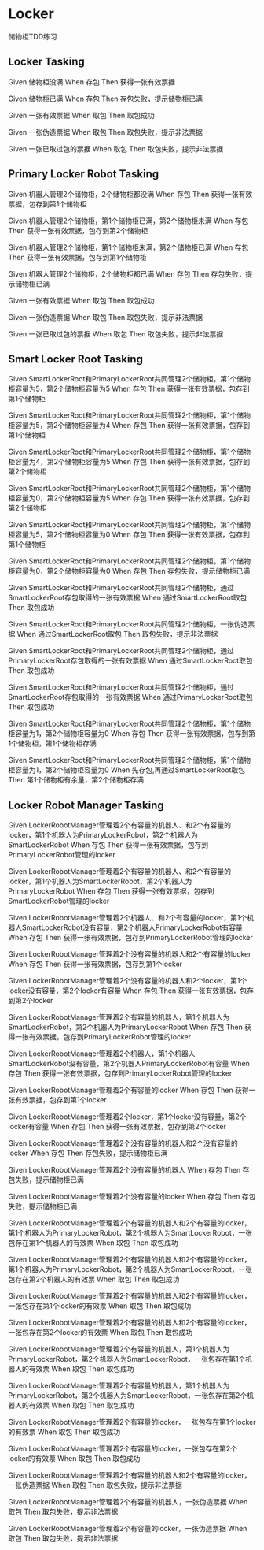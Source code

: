 # Locker
储物柜TDD练习

## Locker Tasking
Given 储物柜没满 When 存包 Then 获得一张有效票据

Given 储物柜已满 When 存包 Then 存包失败，提示储物柜已满

Given 一张有效票据 When 取包 Then 取包成功

Given 一张伪造票据 When 取包 Then 取包失败，提示非法票据

Given 一张已取过包的票据 When 取包 Then 取包失败，提示非法票据

## Primary Locker Robot Tasking
Given 机器人管理2个储物柜，2个储物柜都没满 When 存包 Then 获得一张有效票据，包存到第1个储物柜

Given 机器人管理2个储物柜，第1个储物柜已满，第2个储物柜未满 When 存包 Then 获得一张有效票据，包存到第2个储物柜

Given 机器人管理2个储物柜，第1个储物柜未满，第2个储物柜已满 When 存包 Then 获得一张有效票据，包存到第1个储物柜

Given 机器人管理2个储物柜，2个储物柜都已满 When 存包 Then 存包失败，提示储物柜已满

Given 一张有效票据 When 取包 Then 取包成功

Given 一张伪造票据 When 取包 Then 取包失败，提示非法票据

Given 一张已取过包的票据 When 取包 Then 取包失败，提示非法票据

## Smart Locker Root Tasking
Given SmartLockerRoot和PrimaryLockerRoot共同管理2个储物柜，第1个储物柜容量为5，第2个储物柜容量为5
When 存包
Then 获得一张有效票据，包存到第1个储物柜

Given SmartLockerRoot和PrimaryLockerRoot共同管理2个储物柜，第1个储物柜容量为5，第2个储物柜容量为4
When 存包
Then 获得一张有效票据，包存到第1个储物柜

Given SmartLockerRoot和PrimaryLockerRoot共同管理2个储物柜，第1个储物柜容量为4，第2个储物柜容量为5
When 存包
Then 获得一张有效票据，包存到第2个储物柜

Given SmartLockerRoot和PrimaryLockerRoot共同管理2个储物柜，第1个储物柜容量为0，第2个储物柜容量为5
When 存包
Then 获得一张有效票据，包存到第2个储物柜

Given SmartLockerRoot和PrimaryLockerRoot共同管理2个储物柜，第1个储物柜容量为5，第2个储物柜容量为0
When 存包
Then 获得一张有效票据，包存到第1个储物柜

Given SmartLockerRoot和PrimaryLockerRoot共同管理2个储物柜，第1个储物柜容量为0，第2个储物柜容量为0
When 存包
Then 存包失败，提示储物柜已满

Given SmartLockerRoot和PrimaryLockerRoot共同管理2个储物柜，通过SmartLockerRoot存包取得的一张有效票据
When 通过SmartLockerRoot取包
Then 取包成功

Given SmartLockerRoot和PrimaryLockerRoot共同管理2个储物柜，一张伪造票据
When 通过SmartLockerRoot取包
Then 取包失败，提示非法票据

Given SmartLockerRoot和PrimaryLockerRoot共同管理2个储物柜，通过PrimaryLockerRoot存包取得的一张有效票据
When 通过SmartLockerRoot取包
Then 取包成功

Given SmartLockerRoot和PrimaryLockerRoot共同管理2个储物柜，通过SmartLockerRoot存包取得的一张有效票据
When 通过PrimaryLockerRoot取包
Then 取包成功

Given SmartLockerRoot和PrimaryLockerRoot共同管理2个储物柜，第1个储物柜容量为1，第2个储物柜容量为0
When 存包
Then 获得一张有效票据，包存到第1个储物柜，第1个储物柜存满

Given SmartLockerRoot和PrimaryLockerRoot共同管理2个储物柜，第1个储物柜容量为1，第2个储物柜容量为0
When 先存包,再通过SmartLockerRoot取包
Then 第1个储物柜有余量，第2个储物柜存满

## Locker Robot Manager Tasking
Given LockerRobotManager管理着2个有容量的机器人、和2个有容量的locker，第1个机器人为PrimaryLockerRobot，第2个机器人为SmartLockerRobot
When 存包
Then 获得一张有效票据，包存到PrimaryLockerRobot管理的locker

Given LockerRobotManager管理着2个有容量的机器人、和2个有容量的locker，第1个机器人为SmartLockerRobot，第2个机器人为PrimaryLockerRobot
When 存包
Then 获得一张有效票据，包存到SmartLockerRobot管理的locker

Given LockerRobotManager管理着2个机器人、和2个有容量的locker，第1个机器人SmartLockerRobot没有容量，第2个机器人PrimaryLockerRobot有容量
When 存包
Then 获得一张有效票据，包存到PrimaryLockerRobot管理的locker

Given LockerRobotManager管理着2个没有容量的机器人和2个有容量的locker
When 存包
Then 获得一张有效票据，包存到第1个locker

Given LockerRobotManager管理着2个没有容量的机器人和2个locker，第1个locker没有容量，第2个locker有容量
When 存包
Then 获得一张有效票据，包存到第2个locker

Given LockerRobotManager管理着2个有容量的机器人，第1个机器人为SmartLockerRobot，第2个机器人为PrimaryLockerRobot
When 存包
Then 获得一张有效票据，包存到PrimaryLockerRobot管理的locker

Given LockerRobotManager管理着2个机器人，第1个机器人SmartLockerRobot没有容量，第2个机器人PrimaryLockerRobot有容量
When 存包
Then 获得一张有效票据，包存到PrimaryLockerRobot管理的locker

Given LockerRobotManager管理着2个有容量的locker
When 存包
Then 获得一张有效票据，包存到第1个locker

Given LockerRobotManager管理着2个locker，第1个locker没有容量，第2个locker有容量
When 存包
Then 获得一张有效票据，包存到第2个locker

Given LockerRobotManager管理着2个没有容量的机器人和2个没有容量的locker
When 存包
Then 存包失败，提示储物柜已满

Given LockerRobotManager管理着2个没有容量的机器人
When 存包
Then 存包失败，提示储物柜已满

Given LockerRobotManager管理着2个没有容量的locker
When 存包
Then 存包失败，提示储物柜已满

Given LockerRobotManager管理着2个有容量的机器人和2个有容量的locker，第1个机器人为PrimaryLockerRobot，第2个机器人为SmartLockerRobot，一张包存在第1个机器人的有效票
When 取包
Then 取包成功

Given LockerRobotManager管理着2个有容量的机器人和2个有容量的locker，第1个机器人为PrimaryLockerRobot，第2个机器人为SmartLockerRobot，一张包存在第2个机器人的有效票
When 取包
Then 取包成功

Given LockerRobotManager管理着2个有容量的机器人和2个有容量的locker，一张包存在第1个locker的有效票
When 取包
Then 取包成功

Given LockerRobotManager管理着2个有容量的机器人和2个有容量的locker，一张包存在第2个locker的有效票
When 取包
Then 取包成功

Given LockerRobotManager管理着2个有容量的机器人，第1个机器人为PrimaryLockerRobot，第2个机器人为SmartLockerRobot，一张包存在第1个机器人的有效票
When 取包
Then 取包成功

Given LockerRobotManager管理着2个有容量的机器人，第1个机器人为PrimaryLockerRobot，第2个机器人为SmartLockerRobot，一张包存在第2个机器人的有效票
When 取包
Then 取包成功

Given LockerRobotManager管理着2个有容量的locker，一张包存在第1个locker的有效票
When 取包
Then 取包成功

Given LockerRobotManager管理着2个有容量的locker，一张包存在第2个locker的有效票
When 取包
Then 取包成功

Given LockerRobotManager管理着2个有容量的机器人和2个有容量的locker，一张伪造票据
When 取包
Then 取包失败，提示非法票据

Given LockerRobotManager管理着2个有容量的机器人，一张伪造票据
When 取包
Then 取包失败，提示非法票据

Given LockerRobotManager管理着2个有容量的locker，一张伪造票据
When 取包
Then 取包失败，提示非法票据